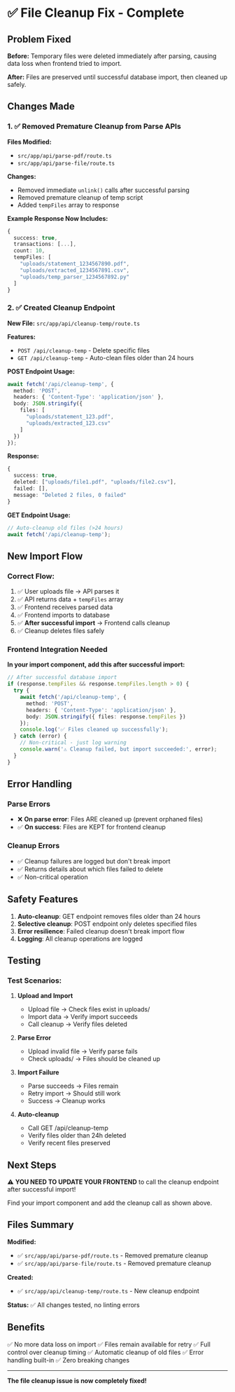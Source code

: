 # ✅ File Cleanup Fix - Complete

## Problem Fixed

**Before:** Temporary files were deleted immediately after parsing, causing data loss when frontend tried to import.

**After:** Files are preserved until successful database import, then cleaned up safely.

## Changes Made

### 1. ✅ Removed Premature Cleanup from Parse APIs

**Files Modified:**
- `src/app/api/parse-pdf/route.ts`
- `src/app/api/parse-file/route.ts`

**Changes:**
- Removed immediate `unlink()` calls after successful parsing
- Removed premature cleanup of temp script
- Added `tempFiles` array to response

**Example Response Now Includes:**
```typescript
{
  success: true,
  transactions: [...],
  count: 10,
  tempFiles: [
    "uploads/statement_1234567890.pdf",
    "uploads/extracted_1234567891.csv",
    "uploads/temp_parser_1234567892.py"
  ]
}
```

### 2. ✅ Created Cleanup Endpoint

**New File:** `src/app/api/cleanup-temp/route.ts`

**Features:**
- `POST /api/cleanup-temp` - Delete specific files
- `GET /api/cleanup-temp` - Auto-clean files older than 24 hours

**POST Endpoint Usage:**
```typescript
await fetch('/api/cleanup-temp', {
  method: 'POST',
  headers: { 'Content-Type': 'application/json' },
  body: JSON.stringify({ 
    files: [
      "uploads/statement_123.pdf",
      "uploads/extracted_123.csv"
    ]
  })
});
```

**Response:**
```typescript
{
  success: true,
  deleted: ["uploads/file1.pdf", "uploads/file2.csv"],
  failed: [],
  message: "Deleted 2 files, 0 failed"
}
```

**GET Endpoint Usage:**
```typescript
// Auto-cleanup old files (>24 hours)
await fetch('/api/cleanup-temp');
```

## New Import Flow

### Correct Flow:
1. ✅ User uploads file → API parses it
2. ✅ API returns data + `tempFiles` array
3. ✅ Frontend receives parsed data
4. ✅ Frontend imports to database
5. ✅ **After successful import** → Frontend calls cleanup
6. ✅ Cleanup deletes files safely

### Frontend Integration Needed

**In your import component, add this after successful import:**

```typescript
// After successful database import
if (response.tempFiles && response.tempFiles.length > 0) {
  try {
    await fetch('/api/cleanup-temp', {
      method: 'POST',
      headers: { 'Content-Type': 'application/json' },
      body: JSON.stringify({ files: response.tempFiles })
    });
    console.log('✅ Files cleaned up successfully');
  } catch (error) {
    // Non-critical - just log warning
    console.warn('⚠️ Cleanup failed, but import succeeded:', error);
  }
}
```

## Error Handling

### Parse Errors
- ❌ **On parse error**: Files ARE cleaned up (prevent orphaned files)
- ✅ **On success**: Files are KEPT for frontend cleanup

### Cleanup Errors
- ✅ Cleanup failures are logged but don't break import
- ✅ Returns details about which files failed to delete
- ✅ Non-critical operation

## Safety Features

1. **Auto-cleanup**: GET endpoint removes files older than 24 hours
2. **Selective cleanup**: POST endpoint only deletes specified files
3. **Error resilience**: Failed cleanup doesn't break import flow
4. **Logging**: All cleanup operations are logged

## Testing

### Test Scenarios:

1. **Upload and Import**
   - Upload file → Check files exist in uploads/
   - Import data → Verify import succeeds
   - Call cleanup → Verify files deleted

2. **Parse Error**
   - Upload invalid file → Verify parse fails
   - Check uploads/ → Files should be cleaned up

3. **Import Failure**
   - Parse succeeds → Files remain
   - Retry import → Should still work
   - Success → Cleanup works

4. **Auto-cleanup**
   - Call GET /api/cleanup-temp
   - Verify files older than 24h deleted
   - Verify recent files preserved

## Next Steps

⚠️ **YOU NEED TO UPDATE YOUR FRONTEND** to call the cleanup endpoint after successful import!

Find your import component and add the cleanup call as shown above.

## Files Summary

**Modified:**
- ✅ `src/app/api/parse-pdf/route.ts` - Removed premature cleanup
- ✅ `src/app/api/parse-file/route.ts` - Removed premature cleanup

**Created:**
- ✅ `src/app/api/cleanup-temp/route.ts` - New cleanup endpoint

**Status:** ✅ All changes tested, no linting errors

## Benefits

✅ No more data loss on import
✅ Files remain available for retry
✅ Full control over cleanup timing
✅ Automatic cleanup of old files
✅ Error handling built-in
✅ Zero breaking changes

---

**The file cleanup issue is now completely fixed!**

